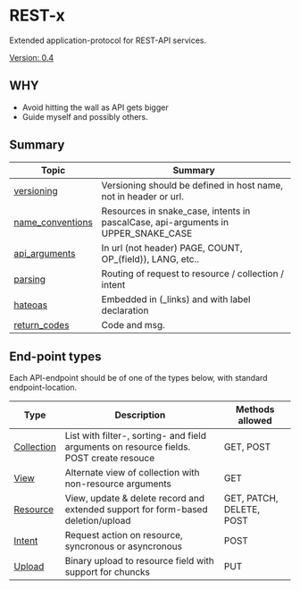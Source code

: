 # REST-x
Extended application-protocol for REST-API services.

[Version: 0.4](changelog.md)

## WHY
- Avoid hitting the wall as API gets bigger
- Guide myself and possibly others.

## Summary
| Topic              | Summary                                                                                |
| ------------------ | -------------------------------------------------------------------------------------- |
| [versioning]       | Versioning should be defined in host name, not in header or url.                       |
| [name_conventions] | Resources in snake_case, intents in pascalCase, api-arguments in UPPER_SNAKE_CASE      |
| [api_arguments]    | In url (not header) PAGE, COUNT, OP_(field)), LANG, etc..                              |
| [parsing]          | Routing of request to resource / collection / intent                                   |
| [hateoas]          | Embedded in (\_links) and with label declaration                                       |
| [return_codes]     | Code and msg.                                                                          |

[versioning]: versioning.md
[name_conventions]: name_conventions.md
[api_arguments]: api_arguments.md
[parsing]: parsing.md
[hateoas]: hateoas.md
[return_codes]: return_codes.md

## End-point types
Each API-endpoint should be of one of the types below, with standard endpoint-location.

| Type          | Description                                                                                | Methods allowed          |
| ------------- | ------------------------------------------------------------------------------------------ | ------------------------ |
| [Collection]  | List with filter-, sorting- and field arguments on resource fields.<br>POST create resouce | GET, POST                |
| [View]        | Alternate view of collection with non-resource arguments                                   | GET                      |
| [Resource]    | View, update & delete record and extended support for form-based deletion/upload           | GET, PATCH, DELETE, POST |
| [Intent]      | Request action on resource, syncronous or asyncronous                                      | POST                     |
| [Upload]      | Binary upload to resource field with support for chuncks                                   | PUT                      |

[Collection]: collection.md
[View]: view.md
[Resource]: resource.md
[Intent]: intent.md
[Upload]: upload.md
